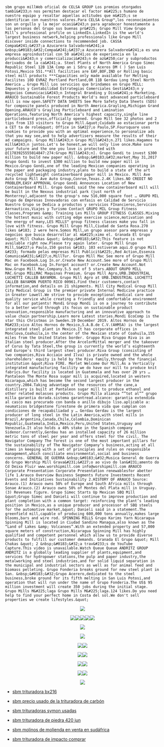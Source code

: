 
```
sbm grupo millWeb oficial de CELSA GROUP Los premios otorgados tambi&#233;n nos permiten destacar el factor m&#225;s humano de nuestro equipo y resaltar aquellas actitudes que m&#225;s se identifican con nuestros valores.Para CELSA Group™,los reconocimientos son un orgullo y la mejor ocasi&#243;n para agradecer honestamente a las personas del Grupo sus buenas pr&#225; Grupo Mill View Grupo Mill’s professional profile on LinkedIn.LinkedIn is the world's largest business network,helping professionals like Grupo Mill discover inside connections to recommended job. CASSA Compa&#241;&#237;a Azucarera Salvadore&#241;a &nbsp;&#0183;&#32;Compa&#241;&#237;a Azucarera Salvadore&#241;a es una empresa agroindustrial con 50 a&#241;os de experiencia en la producci&#243;n y comercializaci&#243;n de az&#250;car y subproductos derivados de la ca&#241;a. Steel Plants of North America Grupo Simec Republic Steel 12B 13A Comp an i Sdru g c Aceros DM ( ) San Luis Potosi,Mexico 551.**All facilities are EAF,BOF,IND or Rolling basic steel mill products ***Capacities only made available for Melting Facilites 10D EVRAZ Portland Portland,OR 11B Gerdau Long Steel North America … Grupo Mill Los servicios que brindamos en Grupo MILL: Impuestos y Contabilidad Estrategias Comerciales Gesti&#243;n y Negocios Comunicaci&#243;n Integral Branding y Dise&#241;o Marketing. ARAUCO Sustainable Forest Products World's most advanced particleboard mill is now open.SAFETY DATA SHEETS See More Safety Data Sheets (SDS) for composite panels produced in North America.Grayling,Michigan Grand Opening.ARAUCO's Grayling Particleboard and Lamination Operations,featuring North America’s highest capacity,single line particleboard press,officially opened. Grupo Mill See 32 photos and 2 tips from 133 visitors to Grupo Mill.&quot;Cuidado ao estacionar perto a CET ta de role&quot; Office in S&#227;o Paulo,SP.Foursquare uses cookies to provide you with an optimal experience,to personalize ads that you may see,and to help advertisers measure the results of their ad campaigns. Grupo Mill&#243;n Grupo Mill&#243;n.271 likes.Hagamos tu mill&#243;n juntos.Let's be honest,we will only live once.Make sure your future and the one you love is protected with @[1783925555014847:274:Grupo Mill&#243;n]. Grupo Gondi to invest $300 million to build new paper mill. &nbsp;&#0183;&#32;market.May 31,2017 Grupo Gondi to invest $300 million to build new paper mill in Mexico.Grupo Gondi,one of the leading Mexican companies operating in the paper and packaging industry,plans to build a state of the art recycled lightweight containerboard paper mill in Mexico. Mill Ave Auto Group Mill Ave Auto Group,Conroe,Texas.2.4K likes.NO CREDIT NO PROBLEM,EASY APPROVAL Grupo Gondi Announces Location of New Containerboard Mill. Grupo Gondi said the new containerboard mill will be built in the Nexxus industrial park (just north of Monterrey),adjacent to the group's new 516,000 square foot … GRUPO MIL Grupo de Empresas Innovadoras con enfasis en Calidad de Servicio Nuestro Grupo se Dedica a productos y servicios FInancieros,Servicios Aernauticos,Viajes y Turismo Contact GRUPO MIL Group Fitness Classes,Programs &amp; Training Les Mills GROUP FITNESS CLASSES.Mixing the hottest music with cutting edge exercise science,motivation and the energy of many,LES MILLS™ group fitness classes make you fall in love with fitness. Grupo Mill Grupo Mill,Ciudad de Santa Rosa.270 likes &#183; 2 were here.Somos Mill,un grupo asesor para empresas y negocios que busca desarrollar al m&#225;ximo el. Granada El Grupo &quot; Mill Chakas &quot; &nbsp;&#0183;&#32;This feature is not available right now.Please try again later. Grupo Mill Grupo Mill,S&#227;o Paulo,150 gostos &#183; 103 estiveram aqui.O grupo Mill &#233; formado pelas empresas Mill Publicit&#225;,Red Action,Essenza Comunica&#231;&#227;o,MillTur. Grupo Mill Mac See more of Grupo Mill Mac on Facebook.Log In.or.Create New Account.See more of Grupo Mill Mac on Facebook.Log In.Forgot account? or.Create New Account.Not Now.Grupo Mill Mac.Company.5.5 out of 5 stars.ABOUT GRUPO MILL MAC.Grupo MILLMAC Maquinas Premium. Grupo Mill Agro,URB.INDUSTRIAL LUCHETTI CALLEB BAYAMON. Grupo Mill Agro at URB.INDUSTRIAL LUCHETTI CALLEB BAYAMON PUERTO RICO 00961.Find their customers,contact information,and details on 21 shipments. Mill City Medical Group Mill City Medical Group is the premier private Internal Medicine practice in Greater Lowell.We strive to provide exceptional medical care and quality service while creating a friendly and comfortable environment for all our patients! Mondi Group Mondi is on a journey to contribute to a better world through its focus on sustainable product innovation,responsible manufacturing and an innovative approach to value chain partnership.Learn more Latest stories.Mondi EcoComp is the star this Christmas in Sweden.19 December 2019. Altos Hornos de M&#233;xico Altos Hornos de Mexico,S.A.B.de C.V.(AHMSA) is the largest integrated steel plant in Mexico.It has corporate offices in Monclova,Coahuila,in the center of the Mexican state of Coahuila,155 miles from the United States border. Gruppo Riva Gruppo Riva is an Italian steel producer.After the ArcelorMittal merger and the takeover of Corus by Tata Steel,the group is currently the world’s eighteenth and Europe's third largest steel producer.Riva Group (consisting of two companies,Riva Acciaio and Ilva) is private owned and the whole shareholders' equity is held by the Riva family,through the financial institution &quot;Riva FIRE. Merlet Welcome Our Mill.As a Vertically integrated manufacturing facility we do have our mill to produce knit fabrics.Our facility is located in Guatemala and has over 20 yrs … Pantaleon The Monte Rosa sugar mill is acquired,located in western Nicaragua,which has become the second largest producer in the country.2004.Taking advantage of the resources of the cane,a distillery is built at Pantaleon sugar mill to produce ethanol and other related molasses products. Grupo Milla alianza “”tot al”” grupo milla garantia dorada.sistema garantread.alcance: garantia extendida al casco mas precurado con banda o anillo dibujo liso.aplicable a: neumaticos bridgestone firestone de primera vida que cumplan con condiciones de recapabiliadad y … Gerdau Gerdau is the largest producer of long steel in the Latin America,with steel mills in Brazil,Argentina,Canada,Chile,Colombia,Dominican Republic,Guatemala,India,Mexico,Peru,United States,Uruguay and Venezuela.It also holds a 40% stake in the Spanish company Sidenor.Currently,Gerdau has an installed capacity of 26 million metric tons of steel per year and offers steel for the civil. The Navigator Company The forest is one of the most important pillars for the sustainability of The Navigator Company’s business,acting at all times in keeping with a set of principles and rules on responsible management,which conciliate environmental,social and business concerns. GENERAL DE GUERRA &nbsp;&#0183;&#32;Musica General de Guerra do Grupo Worship Mill Grava&#231;&#227;o ao vivo do lan&#231;amento do Cd Deixa Fluir www.worshipmill.com info@worshipmill.com ARAUCO Corporate Presentation Corporate Presentation renewablesfor abetter life 1.Arauco Overview Business Segments Future Investments Recent Events and Initiatives Sustainability 2.HISTORY OF ARAUCO Source: Arauco.(1) Arauco owns 50% of Europe and South Africa mills through Sonae Arauco.(2) Arauco owns 50% of Montes del Plata mill in Uruguay.(3) Revenues figure. Grupo Simec Starts Up Mexican SBQ Mill &quot;Grupo Simec and Danieli will continue to improve production and plant completion with a common target: reinforcing the plant’s leading position in Mexico,as a unique producer and processor of SBQ steels for the automotive market,&quot; Danieli said in a statement.The greenfield mill,capable of producing 600,000 tons annually,makes large blooms,bars and wire rod. SPINNING MILLS Grupo Karims Yarn Nicaragua Spinning Mill is located in Ciudad Sandino Managua,also known as the “Land of Lakes &amp; Volcanoes”.With an extended property and 57,000 square meters of construction,Nicaragua Spinning Mill has highly qualified and competent personnel which allow us to provide diverse products to fulfill our customer demands. Granada El Grupo &quot; Mill Chakas &quot; 2 &nbsp;&#0183;&#32;a trav&#233;s de YouTube Capture.This video is unavailable.Watch Queue Queue ANDRITZ GROUP ANDRITZ is a globally leading supplier of plants,equipment,and services for hydropower stations,the pulp and paper industry,the metalworking and steel industries,and for solid liquid separation in the municipal and industrial sectors as well as for animal feed and biomass pelleting. Grupo Fonderia breaks ground for new steel plant in San. &nbsp;&#0183;&#32;Grupo Acerero,dedicated to the steel business,broke ground for its fifth melting in San Luis Potosi,and operation that will run under the name of Grupo Fonderia.The US$ 95 million investment will create 350 jobs during the initial stage. Grupo Mills M&#225;laga Grupo Mills M&#225;laga.124 likes.Do you need help to find your perfect home in Costa del sol.We don't sell properties we create lifestyles.&quot; 
```

<div align="center">

<a href="https://es-crusher.shibang-china.com/github&k=sbm+grupo+mill"><img src="https://static.shibang-china.com/es/crusher/logo.jpg"></a>

<a href="https://es-crusher.shibang-china.com/github&k=sbm+grupo+mill"><img src="https://static.shibang-china.com/es/crusher/index.jpg"></a><a href="https://es-crusher.shibang-china.com/material.htmlgithub&k=sbm+grupo+mill"><img src="https://static.shibang-china.com/es/crusher/material.jpg"></a><a href="https://es-crusher.shibang-china.com/application.htmlgithub&k=sbm+grupo+mill"><img src="https://static.shibang-china.com/es/crusher/application.jpg"></a><a href="https://es-crusher.shibang-china.com/aboutus.htmlgithub&k=sbm+grupo+mill"><img src="https://static.shibang-china.com/es/crusher/aboutus.jpg"></a><a href="https://es-crusher.shibang-china.com/contact.htmlgithub&k=sbm+grupo+mill"><img src="https://static.shibang-china.com/es/crusher/contact.jpg"></a>

<a href="https://es-crusher.shibang-china.com/github&k=sbm+grupo+mill"><img src="https://static.shibang-china.com/es/crusher/banner.jpg"></a>

<a href="https://swt.shibang-china.com/github&k=sbm+grupo+mill"><img src="https://static.shibang-china.com/es/crusher/text.jpg"></a>

<a href="https://swt.shibang-china.com/github&k=sbm+grupo+mill"><img src="https://static.shibang-china.com/es/crusher/chat.jpg"></a><a href="https://es-crusher.shibang-china.com/contact.htmlgithub&k=sbm+grupo+mill"><img src="https://static.shibang-china.com/es/crusher/message.jpg"></a>

<a href="https://es-crusher.shibang-china.com/products/pe.htmlgithub&k=sbm+grupo+mill"><img src="https://static.shibang-china.com/es/crusher/pe.jpg"></a><a href="https://es-crusher.shibang-china.com/products/pf.htmlgithub&k=sbm+grupo+mill"><img src="https://static.shibang-china.com/es/crusher/pf.jpg"></a>

<a href="https://es-crusher.shibang-china.com/products/hpt.htmlgithub&k=sbm+grupo+mill"><img src="https://static.shibang-china.com/es/crusher/hpt.jpg"></a><a href="https://es-crusher.shibang-china.com/products/vsi.htmlgithub&k=sbm+grupo+mill"><img src="https://static.shibang-china.com/es/crusher/vsi.jpg"></a>

<a href="https://es-crusher.shibang-china.com/products/klv.htmlgithub&k=sbm+grupo+mill"><img src="https://static.shibang-china.com/es/crusher/klv.jpg"></a><a href="https://es-crusher.shibang-china.com/products/portable.htmlgithub&k=sbm+grupo+mill"><img src="https://static.shibang-china.com/es/crusher/portable.jpg"></a>

<a href="https://swt.shibang-china.com/github&k=sbm+grupo+mill"><img src="https://static.shibang-china.com/es/crusher/case.jpg"></a>

</div>


* [sbm trituradora bx216](sbm%20trituradora%20bx216.md)

* [sbm precio usado de la trituradora de carbón](sbm%20precio%20usado%20de%20la%20trituradora%20de%20carb%C3%B3n.md)

* [sbm trituradoras symon usadas](sbm%20trituradoras%20symon%20usadas.md)

* [sbm trituradora de piedra 420 jun](sbm%20trituradora%20de%20piedra%20420%20jun.md)

* [sbm molinos de molienda en venta en sudáfrica](sbm%20molinos%20de%20molienda%20en%20venta%20en%20sud%C3%A1frica.md)

* [sbm trituradora de impacto comprar](sbm%20trituradora%20de%20impacto%20comprar.md)